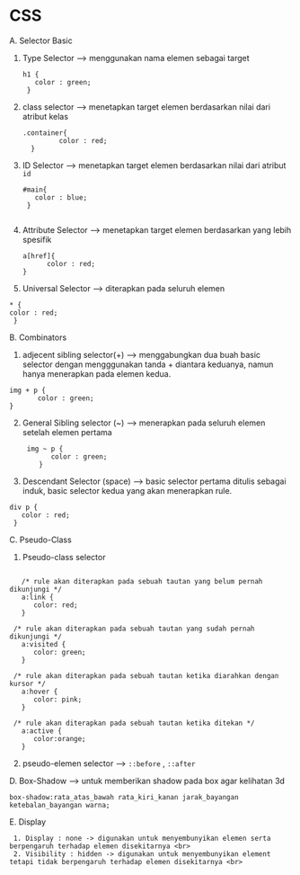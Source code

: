 # CSS
A. Selector Basic
1. Type Selector 
   --> menggunakan nama elemen sebagai target
   ```
   h1 {
      color : green;
    }

2. class selector 
   --> menetapkan target elemen berdasarkan nilai dari atribut kelas
   ```
   .container{
            color : red;
     }
3. ID Selector
   --> menetapkan target elemen berdasarkan nilai dari atribut ``id``
   ```
   #main{
      color : blue;
    }
    
4. Attribute Selector
   --> menetapkan target elemen berdasarkan yang lebih spesifik
   ```
   a[href]{
         color : red;
   }
5. Universal Selector 
  --> diterapkan pada seluruh elemen
  ```
  * {
  color : red;
   }
  ````
   
B. Combinators
   1. adjecent sibling selector(+)
   --> menggabungkan dua buah basic selector dengan mengggunakan tanda + diantara keduanya, namun hanya menerapkan pada elemen kedua.
   ```
   img + p {
          color : green;
   }
   ````
   
  2. General Sibling selector (~)
    --> menerapkan pada seluruh elemen setelah elemen pertama
      ```
       img ~ p {
             color : green;
          }
      ```
    
   3. Descendant Selector (space)
   --> basic selector pertama ditulis sebagai induk, basic selector kedua yang akan menerapkan rule.
   ```
   div p {
      color : red;
    }
   ````
   
  C. Pseudo-Class
  1.  Pseudo-class selector
  
   ```
   
      /* rule akan diterapkan pada sebuah tautan yang belum pernah  dikunjungi */
      a:link {
         color: red;
      }
 
    /* rule akan diterapkan pada sebuah tautan yang sudah pernah dikunjungi */
      a:visited {
         color: green;
      }
 
    /* rule akan diterapkan pada sebuah tautan ketika diarahkan dengan kursor */
      a:hover {
         color: pink;
      }
 
    /* rule akan diterapkan pada sebuah tautan ketika ditekan */
      a:active {
         color:orange;
      }
   ```
   
   2. pseudo-elemen selector
   --> ``::before`` , ``::after``
   
   
   D. Box-Shadow
   --> untuk memberikan shadow pada box agar kelihatan 3d
   ```
   box-shadow:rata_atas_bawah rata_kiri_kanan jarak_bayangan ketebalan_bayangan warna;
   ````

  E. Display <br>
 
     1. Display : none -> digunakan untuk menyembunyikan elemen serta berpengaruh terhadap elemen disekitarnya <br>
     2. Visibility : hidden -> digunakan untuk menyembunyikan element tetapi tidak berpengaruh terhadap elemen disekitarnya <br>
  
    
